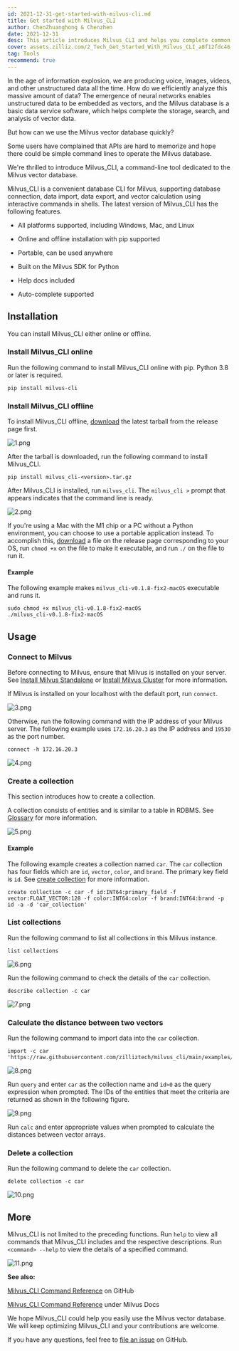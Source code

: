 ```yaml
---
id: 2021-12-31-get-started-with-milvus-cli.md
title: Get started with Milvus_CLI
author: ChenZhuanghong & Chenzhen
date: 2021-12-31
desc: This article introduces Milvus_CLI and helps you complete common tasks.
cover: assets.zilliz.com/2_Tech_Get_Started_With_Milvus_CLI_a8f12fdc46.png
tag: Tools
recommend: true
---
```


In the age of information explosion, we are producing voice, images, videos, and other unstructured data all the time. How do we efficiently analyze this massive amount of data? The emergence of neural networks enables unstructured data to be embedded as vectors, and the Milvus database is a basic data service software, which helps complete the storage, search, and analysis of vector data.

But how can we use the Milvus vector database quickly?

Some users have complained that APIs are hard to memorize and hope there could be simple command lines to operate the Milvus database.

We're thrilled to introduce Milvus_CLI, a command-line tool dedicated to the Milvus vector database.

Milvus_CLI is a convenient database CLI for Milvus, supporting database connection, data import, data export, and vector calculation using interactive commands in shells. The latest version of Milvus_CLI has the following features.

- All platforms supported, including Windows, Mac, and Linux

- Online and offline installation with pip supported

- Portable, can be used anywhere

- Built on the Milvus SDK for Python

- Help docs included

- Auto-complete supported

## Installation

You can install Milvus_CLI either online or offline.

### Install Milvus_CLI online

Run the following command to install Milvus_CLI online with pip. Python 3.8 or later is required.

```
pip install milvus-cli
```

### Install Milvus_CLI offline

To install Milvus_CLI offline, [download](https://github.com/milvus-io/milvus_cli/releases) the latest tarball from the release page first.

![1.png](https://assets.zilliz.com/1_af0e832119.png)

After the tarball is downloaded, run the following command to install Milvus_CLI.

```
pip install milvus_cli-<version>.tar.gz
```

After Milvus_CLI is installed, run `milvus_cli`. The `milvus_cli >` prompt that appears indicates that the command line is ready.

![2.png](https://assets.zilliz.com/2_b50f5d2a5a.png)

If you're using a Mac with the M1 chip or a PC without a Python environment, you can choose to use a portable application instead. To accomplish this, [download](https://github.com/milvus-io/milvus_cli/releases) a file on the release page corresponding to your OS, run `chmod +x` on the file to make it executable, and run `./` on the file to run it.

#### **Example**

The following example makes `milvus_cli-v0.1.8-fix2-macOS` executable and runs it.

```
sudo chmod +x milvus_cli-v0.1.8-fix2-macOS
./milvus_cli-v0.1.8-fix2-macOS
```

## Usage

### Connect to Milvus

Before connecting to Milvus, ensure that Milvus is installed on your server. See [Install Milvus Standalone](https://milvus.io/docs/v2.0.0/install_standalone-docker.md) or [Install Milvus Cluster](https://milvus.io/docs/v2.0.0/install_cluster-docker.md) for more information.

If Milvus is installed on your localhost with the default port, run `connect`.

![3.png](https://assets.zilliz.com/3_f950d3739a.png)

Otherwise, run the following command with the IP address of your Milvus server. The following example uses `172.16.20.3` as the IP address and `19530` as the port number.

```
connect -h 172.16.20.3
```

![4.png](https://assets.zilliz.com/4_9ff2db9855.png)

### Create a collection

This section introduces how to create a collection.

A collection consists of entities and is similar to a table in RDBMS. See [Glossary](https://milvus.io/docs/v2.0.0/glossary.md) for more information.

![5.png](https://assets.zilliz.com/5_95a88c1cbf.png)

#### Example

The following example creates a collection named `car`. The `car` collection has four fields which are `id`, `vector`, `color`, and `brand`. The primary key field is `id`. See [create collection](https://milvus.io/docs/v2.0.0/cli_commands.md#create-collection) for more information.

```
create collection -c car -f id:INT64:primary_field -f vector:FLOAT_VECTOR:128 -f color:INT64:color -f brand:INT64:brand -p id -a -d 'car_collection'
```

### List collections

Run the following command to list all collections in this Milvus instance.

```
list collections
```

![6.png](https://assets.zilliz.com/6_1331f4c8bc.png)

Run the following command to check the details of the `car` collection.

```
describe collection -c car 
```

![7.png](https://assets.zilliz.com/7_1d70beee54.png)

### Calculate the distance between two vectors

Run the following command to import data into the `car` collection.

```
import -c car 'https://raw.githubusercontent.com/zilliztech/milvus_cli/main/examples/import_csv/vectors.csv'
```

![8.png](https://assets.zilliz.com/8_7609a4359a.png)

Run `query` and enter `car` as the collection name and `id>0` as the query expression when prompted. The IDs of the entities that meet the criteria are returned as shown in the following figure.

![9.png](https://assets.zilliz.com/9_f0755589f6.png)


Run `calc` and enter appropriate values when prompted to calculate the distances between vector arrays.

### Delete a collection

Run the following command to delete the `car` collection.

```
delete collection -c car
```

![10.png](https://assets.zilliz.com/10_16b2b01935.png)

## More

Milvus_CLI is not limited to the preceding functions. Run `help` to view all commands that Milvus_CLI includes and the respective descriptions. Run `<command> --help` to view the details of a specified command.

![11.png](https://assets.zilliz.com/11_5f31ccb1e8.png)

**See also:**

[Milvus_CLI Command Reference](https://github.com/zilliztech/milvus_cli/blob/main/doc/en/cli_commands.md) on GitHub

[Milvus_CLI Command Reference](https://milvus.io/docs/v2.0.0/cli_commands.md) under Milvus Docs

We hope Milvus_CLI could help you easily use the Milvus vector database. We will keep optimizing Milvus_CLI and your contributions are welcome.

If you have any questions, feel free to [file an issue](https://github.com/zilliztech/milvus_cli/issues) on GitHub.
